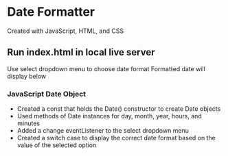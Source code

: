 # Date Formatter
Created with JavaScript, HTML, and CSS

## Run index.html in local live server
Use select dropdown menu to choose date format
Formatted date will display below

### JavaScript Date Object
- Created a const that holds the Date() constructor to create Date objects
- Used methods of Date instances for day, month, year, hours, and minutes
- Added a change eventListener to the select dropdown menu
- Created a switch case to display the correct date format based on the value of the selected option
